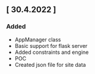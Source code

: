 

## [ 30.4.2022 ]

### Added
- AppManager class
- Basic support for flask server
- Added constraints and engine
- POC
- Created json file for site data
